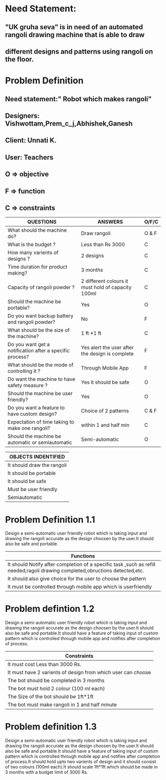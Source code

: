 # Need Statement:
## "UK gruha seva" is in need of an automated rangoli drawing machine that is able to draw
## different designs and patterns using rangoli on the floor.

# Problem Definition
## Need statement:" Robot which makes rangoli"
## Designers: Vishwottam,Prem_c_j,Abhishek,Ganesh
## Client: Unnati K.
## User: Teachers


## O => objective
## F => function
## C => constraints


|QUESTIONS|ANSWERS|O/F/C|
|---------|-------|-----|
|What should the machine do?|Draw rangoli|O & F|
|What is the budget ?|Less than Rs 3000|C|
|How many varients of designs ?|2 designs|C|
|Time duration for product making?|3 months|C|
|Capacity of rangoli powder ?|2 different colours it must hold of capacity 100ml|C|
|Should the machine be portable?|Yes|O|
|Do you want backup battery and rangoli powder?|No|F|
|What should be the size of the machine?|1 ft *1 ft|C|
|Do you want get a notification after a specific process?|Yes alert the user after the design is complete|F|
|What should be the mode of controlling it ?|Through Mobile App|F|
|Do want the machine to have safety measure ?|Yes it should be safe|O|
|Should the machine be user friendly?|Yes|O|
|Do you want a feature to have custom design?|Choice of 2 patterns|C & F|
|Expectation of time taking to make one rangoli?|within 1 and half min|C|
|Should the machine be automatic or semiautomatic|Semi-automatic|O|


| OBJECTS INDENTIFIED |
|---------------------|
|It should draw the rangoli|
|It should be portable|
|It should be safe|
|Must be user friendly|
|Semiautomatic|

# Problem Definition 1.1
Design a  semi-automatic user friendly robot which is taking input and drawing the rangoli accurate as the design choosen by the user.It should also be safe and portable.


| Functions |
|-----------|
| It should Notify after completion of a specific task ,such as refill needed,ragoli drawing completed,obructions detected,etc.|
| It should also give choice for the user to choose the pattern|
| It  must be controlled through mobile app which is userfriendly|


# Problem defintion 1.2
Design a  semi-automatic user friendly robot which is taking input and drawing the rangoli accurate as the design choosen by the user.It should also be safe and portable.It should have a feature of taking input of custom pattern which is controlled through mobile app and notifies after completion of process.


|Constraints|
|-----------|
| It must cost Less than 3000 Rs.|
| It must have 2 varients of design from which user can choose|
| The bot should be completed in 3 months|
| The bot must hold 2 colour (100 ml each)|
| The Size of the bot should be 1ft*1ft|
| The bot must make rangoli in 1 and half minute

# Problem definition 1.3
Design a  semi-automatic user friendly robot which is taking input and drawing the rangoli accurate as the design choosen by the user.It should also be safe and portable.It should have a feature of taking input of custom pattern which is controlled through mobile app and notifies after completion of process.It should hold upto two varients of design and it should consist of two colours (100ml each).It should scale 1ft*1ft which should be made in 3 months with a budget limit of 3000 Rs.






